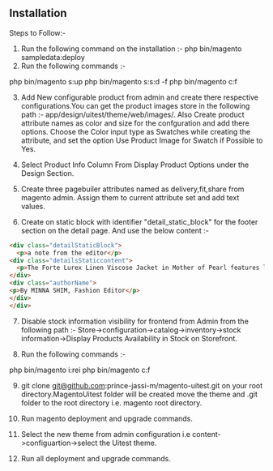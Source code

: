 ## Installation

Steps to Follow:- 

1. Run the following command on the installation :- php bin/magento sampledata:deploy
2. Run the following commands :- 

php bin/magento s:up 
php bin/magento s:s:d -f
php bin/magento c:f

3. Add New configurable product from admin and create there respective configurations.You can get the product images store in the following path :- app/design/uitest/theme/web/images/. Also Create product attribute names as color and size for the confguration and add there options. Choose the Color input type as Swatches while creating the attribute, and set the option Use Product Image for Swatch if Possible to Yes.

4. Select Product Info Column From  Display Product Options under the Design Section.

5. Create three pagebuiler attributes named as delivery,fit,share from magento admin. Assign them to current attribute set and add text values.

6. Create on static block with identifier "detail_static_block" for the footer section on the detail page. And use the below content :- 
```html
<div class="detailStaticBlock">
  <p>a note from the editor</p>
<div class="detailsStaticcontent">
  <p>The Forte Lurex Linen Viscose Jacket in Mother of Pearl features lunar lavishness by night and by day: a blazer in a linen blend shot with lurex for a shimmering surface that shines like a star in the sky. </p>
</div>
<div class="authorName">
<p>By MINNA SHIM, Fashion Editor</p>
</div>
</div>
```
7. Disable stock information visibility for frontend from Admin from the following path :- Store->configuration->catalog->inventory->stock information->Display Products Availability in Stock on Storefront.

8. Run the following commands :- 

php bin/magento i:rei
php bin/magento c:f

9. git clone git@github.com:prince-jassi-m/magento-uitest.git on your root directory.MagentoUitest folder will be created move the theme and .git folder to the root directory i.e. magento root directory.

10. Run magento deployment and upgrade commands.

11. Select the new theme from admin configuration i.e content->configuartion->select the Uitest theme.

12. Run all deployment and upgrade commands.

